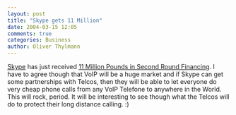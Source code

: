 ```yaml
---
layout: post
title: "Skype gets 11 Million"
date: 2004-03-15 12:05
comments: true
categories: Business
author: Oliver Thylmann
---
```



[Skype](http://www.skype.com/) has just received [11 Million Pounds in Second Round Financing](http://www.theregister.co.uk/content/5/36246.html). I have to agree though that VoIP will be a huge market and if Skype can get some partnerships with Telcos, then they will be able to let everyone do very cheap phone calls from any VoIP Telefone to anywhere in the World. This will rock, period. It will be interesting to see though what the Telcos will do to protect their long distance calling. :)


